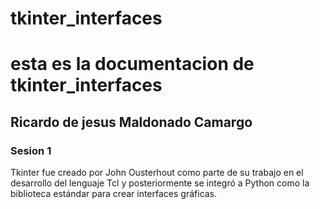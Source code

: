 # tkinter_interfaces
# esta es la documentacion de tkinter_interfaces
## Ricardo de jesus Maldonado Camargo
### Sesion 1



Tkinter fue creado por John Ousterhout como parte de su trabajo en el desarrollo del lenguaje Tcl y posteriormente se integró a Python como la biblioteca estándar para crear interfaces gráficas.